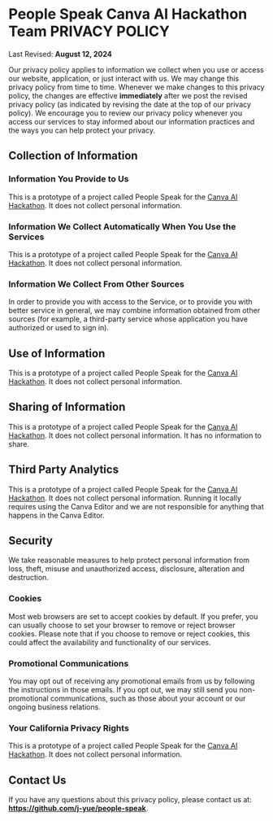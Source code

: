 # **People Speak Canva AI Hackathon Team** PRIVACY POLICY

Last Revised: **August 12, 2024**

Our privacy policy applies to information we collect when you use or access our website, application, or just interact with us. We may change this privacy policy from time to time. Whenever we make changes to this privacy policy, the changes are effective **immediately** after we post the revised privacy policy (as indicated by revising the date at the top of our privacy policy). We encourage you to review our privacy policy whenever you access our services to stay informed about our information practices and the ways you can help protect your privacy.

## Collection of Information

### Information You Provide to Us

This is a prototype of a project called People Speak for the [Canva AI Hackathon](https://canva.devpost.com/). It does not collect personal information.

### Information We Collect Automatically When You Use the Services

This is a prototype of a project called People Speak for the [Canva AI Hackathon](https://canva.devpost.com/). It does not collect personal information.

### Information We Collect From Other Sources

In order to provide you with access to the Service, or to provide you with better service in general, we may combine information obtained from other sources (for example, a third-party service whose application you have authorized or used to sign in).

## Use of Information

This is a prototype of a project called People Speak for the [Canva AI Hackathon](https://canva.devpost.com/). It does not collect personal information.

## Sharing of Information

This is a prototype of a project called People Speak for the [Canva AI Hackathon](https://canva.devpost.com/). It does not collect personal information. It has no information to share.

## Third Party Analytics

This is a prototype of a project called People Speak for the [Canva AI Hackathon](https://canva.devpost.com/). It does not collect personal information. Running it locally requires using the Canva Editor and we are not responsible for anything that happens in the Canva Editor.

## Security

We take reasonable measures to help protect personal information from loss, theft, misuse and unauthorized access, disclosure, alteration and destruction.

### Cookies

Most web browsers are set to accept cookies by default. If you prefer, you can usually choose to set your browser to remove or reject browser cookies. Please note that if you choose to remove or reject cookies, this could affect the availability and functionality of our services.

### Promotional Communications

You may opt out of receiving any promotional emails from us by following the instructions in those emails. If you opt out, we may still send you non-promotional communications, such as those about your account or our ongoing business relations.

### Your California Privacy Rights

This is a prototype of a project called People Speak for the [Canva AI Hackathon](https://canva.devpost.com/). It does not collect personal information.

## Contact Us

If you have any questions about this privacy policy, please contact us at: **https://github.com/j-yue/people-speak**.
